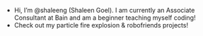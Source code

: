 - Hi, I’m @shaleeng (Shaleen Goel). I am currently an Associate Consultant at Bain and am a beginner teaching myself coding! 
- Check out my particle fire explosion & robofriends projects!
